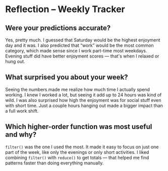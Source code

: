 # Reflection – Weekly Tracker

## Were your predictions accurate?

Yes, pretty much. I guessed that Saturday would be the highest enjoyment day and it was. I also predicted that “work” would be the most common category, which made sense since I work part-time most weekdays. Evening stuff did have better enjoyment scores — that's when I relaxed or hung out.

## What surprised you about your week?

Seeing the numbers made me realize how much time I actually spend working. I knew I worked a lot, but seeing it add up to 24 hours was kind of wild. I was also surprised how high the enjoyment was for social stuff even with short time. Just a couple hours hanging out made a bigger impact than a full work shift.

## Which higher-order function was most useful and why?

`filter()` was the one I used the most. It made it easy to focus on just one part of the week, like only the evenings or only short activities. I liked combining `filter()` with `reduce()` to get totals — that helped me find patterns faster than doing everything manually.
